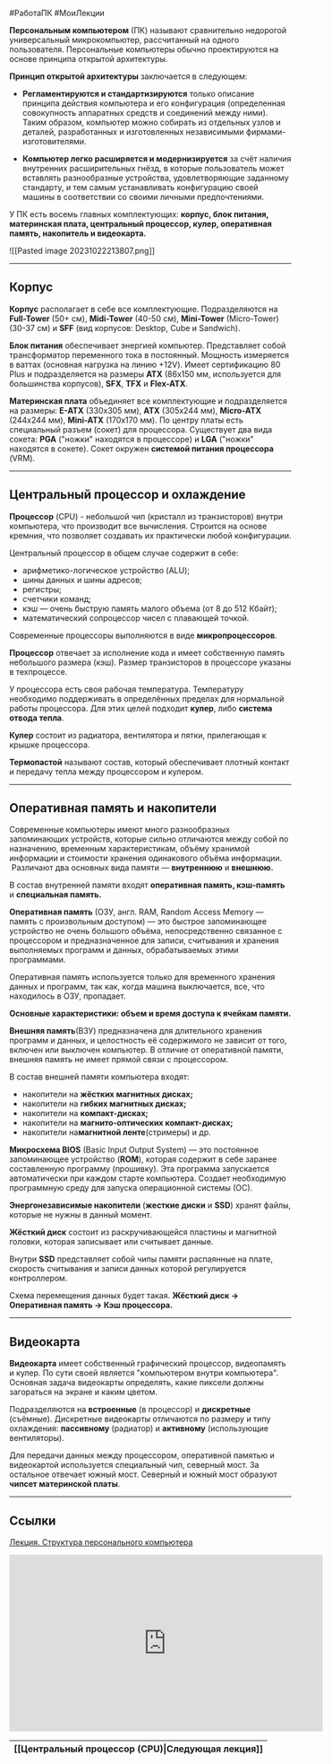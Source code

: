 #РаботаПК #МоиЛекции 

**Персональным компьютером** (ПК) называют сравнительно недорогой универсальный микрокомпьютер, рассчитанный на одного пользователя. Персональные компьютеры обычно проектируются на основе принципа открытой архитектуры.

**Принцип открытой архитектуры** заключается в следующем:

- **Регламентируются и стандартизируются** только описание принципа действия компьютера и его конфигурация (определенная совокупность аппаратных средств и соединений между ними). Таким образом, компьютер можно собирать из отдельных узлов и деталей, разработанных и изготовленных независимыми фирмами-изготовителями.

- **Компьютер легко расширяется и модернизируется** за счёт наличия внутренних расширительных гнёзд, в которые пользователь может вставлять разнообразные устройства, удовлетворяющие заданному стандарту, и тем самым устанавливать конфигурацию своей машины в соответствии со своими личными предпочтениями.

У ПК есть восемь главных комплектующих: **корпус, блок питания, материнская плата, центральный процессор, кулер, оперативная память, накопитель и видеокарта.**

![[Pasted image 20231022213807.png]]

---
## Корпус

**Корпус** располагает в себе все комплектующие. Подразделяются на **Full-Tower** (50+ см), **Midi-Tower** (40-50 см), **Mini-Tower** (Micro-Tower) (30-37 см) и **SFF** (вид корпусов: Desktop, Cube и Sandwich).

**Блок питания** обеспечивает энергией компьютер. Представляет собой трансформатор переменного тока в постоянный. Мощность измеряется в ваттах (основная нагрузка на линию +12V).  Имеет сертификацию 80 Plus и подразделяется на размеры **ATX** (86х150 мм, используется для большинства корпусов), **SFX**, **TFX** и **Flex-ATX**.

**Материнская плата** объединяет все комплектующие и подразделяется на размеры: **E-ATX** (330x305 мм), **ATX** (305x244 мм), **Micro-ATX** (244x244 мм), **Mini-ATX** (170x170 мм). По центру платы есть специальный разъем (сокет) для процессора. Существует два вида сокета: **PGA** ("ножки" находятся в процессоре) и **LGA** ("ножки" находятся в сокете). Сокет окружен **системой питания процессора** (VRM).

---
## Центральный процессор и охлаждение

**Процессор** (CPU) - небольшой чип (кристалл из транзисторов) внутри компьютера, что производит все вычисления. Строится на основе кремния, что позволяет создавать их практически любой конфигурации. 

Центральный процессор в общем случае содержит в себе:

- арифметико-логическое устройство (ALU);
- шины данных и шины адресов;
- регистры;
- счетчики команд;
- кэш — очень быструю память малого объема (от 8 до 512 Кбайт);
- математический сопроцессор чисел с плавающей точкой.

Современные процессоры выполняются в виде **микропроцессоров**.

**Процессор** отвечает за исполнение кода и имеет собственную память небольшого размера (кэш). Размер транзисторов в процессоре указаны в техпроцессе.

У процессора есть своя рабочая температура. Температуру необходимо поддерживать в определённых пределах для нормальной работы процессора. Для этих целей подходит **кулер**, либо **система отвода тепла**. 

**Кулер** состоит из радиатора, вентилятора и пятки, прилегающая к крышке процессора.

**Термопастой** называют состав, который обеспечивает плотный контакт и передачу тепла между процессором и кулером.

---
## Оперативная память и накопители

Современные компьютеры имеют много разнообразных запоминающих устройств, которые сильно отличаются между собой по назначению, временным характеристикам, объёму хранимой информации и стоимости хранения одинакового объёма информации.  Различают два основных вида памяти — **внутреннюю** и **внешнюю.**

В состав внутренней памяти входят **оперативная память, кэш-память** и **специальная память.**

**Оперативная память** (ОЗУ, англ. RAM, Random Access Memory — память с произвольным доступом) — это быстрое запоминающее устройство не очень большого объёма, непосредственно связанное с процессором и предназначенное для записи, считывания и хранения выполняемых программ и данных, обрабатываемых этими программами.

Оперативная память используется только для временного хранения данных и программ, так как, когда машина выключается, все, что находилось в ОЗУ, пропадает.

**Основные характеристики: объем и время доступа к ячейкам памяти.**

**Внешняя память**(ВЗУ) предназначена для длительного хранения программ и данных, и целостность её содержимого не зависит от того, включен или выключен компьютер. В отличие от оперативной памяти, внешняя память не имеет прямой связи с процессором.

В состав внешней памяти компьютера входят:

- накопители на **жёстких магнитных дисках;**
- накопители на **гибких магнитных дисках;**
- накопители на **компакт-дисках;**
- накопители на **магнито-оптических компакт-дисках;**
- накопители на**магнитной ленте**(стримеры) и др.

**Микросхема BIOS** (Basic Input Output System) — это постоянное запоминающее устройство (**ROM**), которая содержит в себе заранее составленную программу (прошивку). Эта программа запускается автоматически при каждом старте компьютера. Создает необходимую программную среду для запуска операционной системы (ОС). 

**Энергонезависимые накопители** (**жесткие диски** и **SSD**) хранят файлы, которые не нужны в данный момент. 

**Жёсткий диск** состоит из раскручивающейся пластины и магнитной головки, которая записывает или считывает данные.

Внутри **SSD** представляет собой чипы памяти распаянные на плате, скорость считывания и записи данных которой регулируется контроллером.

Схема перемещения данных будет такая. **Жёсткий диск -> Оперативная память -> Кэш процессора.**

---
## Видеокарта

**Видеокарта** имеет собственный графический процессор, видеопамять и кулер. По сути своей является "компьютером внутри компьютера". Основная задача видеокарты определять, какие пиксели должны загораться на экране и каким цветом.

Подразделяются на **встроенные** (в процессор) и **дискретные** (съёмные). Дискретные видеокарты отличаются по размеру и типу охлаждения: **пассивному** (радиатор) и **активному** (использующие вентиляторы).

Для передачи данных между процессором, оперативной памятью и видеокартой используется специальный чип, северный мост. За остальное отвечает южный мост. Северный и южный мост образуют **чипсет материнской платы**.

---
## Ссылки

[Лекция. Структура персонального компьютера](https://studfile.net/preview/1805119/page:5/)

<iframe width="560" height="315" src="https://www.youtube.com/embed/hscJXcQXOS4?si=ucOuaQdItqQJR8_P" title="YouTube video player" frameborder="0" allow="accelerometer; autoplay; clipboard-write; encrypted-media; gyroscope; picture-in-picture; web-share" referrerpolicy="strict-origin-when-cross-origin" allowfullscreen></iframe>

| [[Центральный процессор (CPU)\|Следующая лекция]] |
| ------------------------------------------------- |
